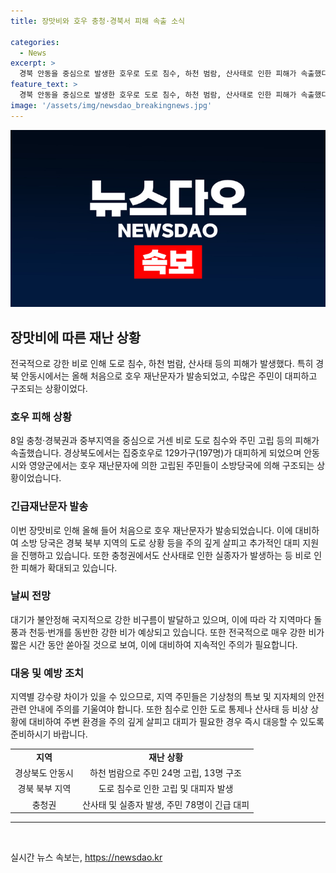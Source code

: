 ```yaml
---
title: 장맛비와 호우 충청·경북서 피해 속출 소식

categories:
  - News
excerpt: >
  경북 안동을 중심으로 발생한 호우로 도로 침수, 하천 범람, 산사태로 인한 피해가 속출했다. 올해 첫 긴급재난문자가 발송되었고, 집중호우로 인해 대피가 필요한 가구와 주민들이 발생했다. 특히 안동시와 영양군에서는 하천 범람과 침수로 주민들이 고립되었으며, 이에 대한 소방 당국의 대응이 이뤄졌다. 충청권에서는 산사태로 실종자가 발생하고, 충남에서는 주민들이 대피했다. 기상청은 강한 비와 돌풍에 경계를 당부하며, 강한 비가 계속될 것으로 예상했다.
feature_text: >
  경북 안동을 중심으로 발생한 호우로 도로 침수, 하천 범람, 산사태로 인한 피해가 속출했다. 올해 첫 긴급재난문자가 발송되었고, 집중호우로 인해 대피가 필요한 가구와 주민들이 발생했다. 특히 안동시와 영양군에서는 하천 범람과 침수로 주민들이 고립되었으며, 이에 대한 소방 당국의 대응이 이뤄졌다. 충청권에서는 산사태로 실종자가 발생하고, 충남에서는 주민들이 대피했다. 기상청은 강한 비와 돌풍에 경계를 당부하며, 강한 비가 계속될 것으로 예상했다.
image: '/assets/img/newsdao_breakingnews.jpg'
---
```


<p><img src="/assets/img/newsdao_breakingnews.jpg" alt="ranknews 속보" /></p>

<h2 data-ke-size="size26">장맛비에 따른 재난 상황</h2>

<p>전국적으로 강한 비로 인해 도로 침수, 하천 범람, 산사태 등의 피해가 발생했다. 특히 경북 안동시에서는 올해 처음으로 호우 재난문자가 발송되었고, 수많은 주민이 대피하고 구조되는 상황이었다.</p>

<h3>호우 피해 상황</h3>

<p data-ke-size="size16">8일 충청·경북권과 중부지역을 중심으로 거센 비로 도로 침수와 주민 고립 등의 피해가 속출했습니다. 경상북도에서는 집중호우로 129가구(197명)가 대피하게 되었으며 안동시와 영양군에서는 호우 재난문자에 의한 고립된 주민들이 소방당국에 의해 구조되는 상황이었습니다.</p>

<h3>긴급재난문자 발송</h3>

<p data-ke-size="size16">이번 장맛비로 인해 올해 들어 처음으로 호우 재난문자가 발송되었습니다. 이에 대비하여 소방 당국은 경북 북부 지역의 도로 상황 등을 주의 깊게 살피고 추가적인 대피 지원을 진행하고 있습니다. 또한 충청권에서도 산사태로 인한 실종자가 발생하는 등 비로 인한 피해가 확대되고 있습니다.</p>

<h3>날씨 전망</h3>

<p data-ke-size="size16">대기가 불안정해 국지적으로 강한 비구름이 발달하고 있으며, 이에 따라 각 지역마다 돌풍과 천둥·번개를 동반한 강한 비가 예상되고 있습니다. 또한 전국적으로 매우 강한 비가 짧은 시간 동안 쏟아질 것으로 보여, 이에 대비하여 지속적인 주의가 필요합니다.</p>

<h3>대응 및 예방 조치</h3>

<p data-ke-size="size16">지역별 강수량 차이가 있을 수 있으므로, 지역 주민들은 기상청의 특보 및 지자체의 안전 관련 안내에 주의를 기울여야 합니다. 또한 침수로 인한 도로 통제나 산사태 등 비상 상황에 대비하여 주변 환경을 주의 깊게 살피고 대피가 필요한 경우 즉시 대응할 수 있도록 준비하시기 바랍니다.</p>

<table>
  <tr>
    <td style="text-align: center; height: 17px;"><b>지역</b></td>
    <td style="text-align: center; height: 17px;"><b>재난 상황</b></td>
  </tr>
  <tr>
    <td style="text-align: center; height: 17px;">경상북도 안동시</td>
    <td style="text-align: center; height: 17px;">하천 범람으로 주민 24명 고립, 13명 구조</td>
  </tr>
  <tr>
    <td style="text-align: center; height: 17px;">경북 북부 지역</td>
    <td style="text-align: center; height: 17px;">도로 침수로 인한 고립 및 대피자 발생</td>
  </tr>
  <tr>
    <td style="text-align: center; height: 17px;">충청권</td>
    <td style="text-align: center; height: 17px;">산사태 및 실종자 발생, 주민 78명이 긴급 대피</td>
  </tr>
</table>

<hr>

<p data-ke-size="size16">&nbsp;</p>
실시간 뉴스 속보는, <a href="https://newsdao.kr" rel="dofollow">https://newsdao.kr</a>


